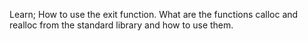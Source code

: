 Learn;
    How to use the exit function.
    What are the functions calloc and realloc from the standard library and how to use them.